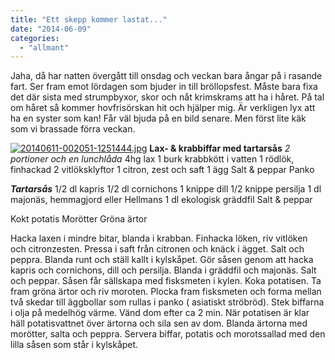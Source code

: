 ```yaml
---
title: "Ett skepp kommer lastat..."
date: "2014-06-09"
categories: 
  - "allmant"
---
```


Jaha, då har natten övergått till onsdag och veckan bara ångar på i rasande fart. Ser fram emot lördagen som bjuder in till bröllopsfest. Måste bara fixa det där sista med strumpbyxor, skor och nåt krimskrams att ha i håret. På tal om håret så kommer hovfrisörskan hit och hjälper mig. Är verkligen lyx att ha en syster som kan! Får väl bjuda på en bild senare. Men först lite käk som vi brassade förra veckan.  
  
[![20140611-002051-1251444.jpg](/static/img/20140611-002051-1251444.jpg)](http://import.local/wp-content/uploads/2014/06/20140611-002051-1251444.jpg) **Lax- & krabbiffar med tartarsås** _2 portioner och en lunchlåda_ 4hg lax 1 burk krabbkött i vatten 1 rödlök, finhackad 2 vitlöksklyftor 1 citron, zest och saft 1 ägg Salt & peppar Panko

**_Tartarsås_** 1/2 dl kapris 1/2 dl cornichons 1 knippe dill 1/2 knippe persilja 1 dl majonäs, hemmagjord eller Hellmans 1 dl ekologisk gräddfil Salt & peppar

Kokt potatis Morötter Gröna ärtor

Hacka laxen i mindre bitar, blanda i krabban. Finhacka löken, riv vitlöken och citronzesten. Pressa i saft från citronen och knäck i ägget. Salt och peppra. Blanda runt och ställ kallt i kylskåpet. Gör såsen genom att hacka kapris och cornichons, dill och persilja. Blanda i gräddfil och majonäs. Salt och peppar. Såsen får sällskapa med fisksmeten i kylen. Koka potatisen. Ta fram gröna ärtor och riv moroten. Plocka fram fisksmeten och forma mellan två skedar till äggbollar som rullas i panko ( asiatiskt ströbröd). Stek biffarna i olja på medelhög värme. Vänd dom efter ca 2 min. När potatisen är klar häll potatisvattnet över ärtorna och sila sen av dom. Blanda ärtorna med morötter, salta och peppra. Servera biffar, potatis och morotssallad med den lilla såsen som står i kylskåpet.

